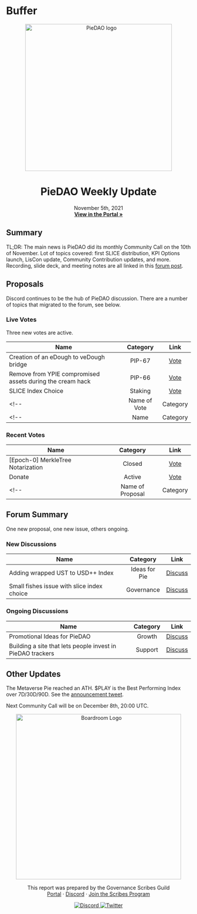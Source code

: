 Buffer
======

<p align="center">
  <a href="http://app.boardroom.info/piedao">
    <img src="https://github.com/pie-dao/brand/blob/master/PieDAO%20Logo/PieDAO%20Complete%20Black.png?raw=true" alt="PieDAO logo" width="400" />
  </a>
  <h1 align="center">PieDAO Weekly Update</h1>
  <p align="center">
    November 5th, 2021
  <br />
  <a href="http://app.boardroom.info/piedao"><strong>View in the Portal »</strong></a>
  <br />
  </p>
</p>

## Summary

<!--Write a brief summary, TL;DR, covering the important governance and DAO events of the week.-->

TL;DR: The main news is PieDAO did its monthly Community Call on the 10th of November. Lot of topics covered: first SLICE distribution, KPI Options launch, LisCon update, Community Contribution updates, and more. Recording, slide deck, and meeting notes are all linked in this [forum post](https://forum.piedao.org/t/piedao-community-call-nov-10th/1147).

## Proposals

<!--[Give a quick rundown of live and recently closed proposals.]-->
Discord continues to be the hub of PieDAO discussion. There are a number of topics that migrated to the forum, see below.

### Live Votes

Three new votes are active.

| Name          | Category      | Link   |
| ------------- |:-------------:| :-----:|
| Creation of an eDough to veDough bridge | PIP-67 | [Vote](https://app.boardroom.info/piedao/proposal/cHJvcG9zYWw6cGllZGFvOmRlZmF1bHQ6MHhhZjA0Y2I1MzkxZGUwY2IzZDljOWU2OTRhMmJmNmU1ZDIwZjBlNGUxYzQ4ZTBhMWQ2Zjg1YzUyMzNhYTU4MGI2)
| Remove from YPIE compromised assets during the cream hack | PIP-66 | [Vote](https://app.boardroom.info/piedao/proposal/cHJvcG9zYWw6cGllZGFvOmRlZmF1bHQ6MHhlNDdhNzMyN2FmMzZlOWUwMjliNWNhOTU0OTY1MDQ5MTAzNGI2ODVlZDI0OTQ2NDI0MWUxYTFjZTQwNzZiYzRj)
| SLICE Index Choice | Staking | [Vote](https://app.boardroom.info/piedao/proposal/cHJvcG9zYWw6cGllZGFvOmRlZmF1bHQ6MHhmMGM2MWYxMTg3NjEwZjY3ODE0YmViYzJhOTY4MjcwZTY4MWJiNzhjMzUyM2QxNmJmYjllZDkzMWE3ZmQzYmMz)
<!--| Name of Vote | Category | [Vote](Link to Vote on Boardroom)-->
<!--| Name | Category | [Vote](Boardroom)-->

### Recent Votes

| Name          | Category      | Link   |
| ------------- |:-------------:| :-----:|
| [Epoch-0] MerkleTree Notarization | Closed | [Vote](https://app.boardroom.info/piedao/proposal/cHJvcG9zYWw6cGllZGFvOmRlZmF1bHQ6MHg4ZDU2ODE5YWJmMzE2ZTEwYTgyY2NjODYwNDI5MDQzY2ZkNjA5YzlmMTFhNjI4NjIzNTQ4ZmE0OWE3NDgzNDM2)
| Donate | Active | [Vote](https://app.boardroom.info/piedao/proposal/cHJvcG9zYWw6cGllZGFvOmRlZmF1bHQ6cW13bnU0aHFmMng1dXl5ZHdnc3h6Ym1sZWl2aXZ4endsbHNoMWRoZnBqZWVxYw==)
<!--| Name of Proposal | Category | [View](Link to Proposal on Boardroom)-->

## Forum Summary

<!--Give a quick rundown of what's happened in the DAOs governance forum and provide links to join the discussion.-->
One new proposal, one new issue, others ongoing.

### New Discussions

<!--New discussions are threads that have started the week of the update.-->

| Name          | Category      | Link   |
| ------------- |:-------------:| :-----:|
| Adding wrapped UST to USD++ Index | Ideas for Pie | [Discuss](https://forum.piedao.org/t/adding-wrapped-ust-to-usd-index/1127)
| Small fishes issue with slice index choice | Governance | [Discuss](https://forum.piedao.org/t/small-fishes-issue-with-slice-index-choice/1150)

<!--| Name of Post | Category | [Discuss](Link to Forum post)-->

### Ongoing Discussions

<!--Ongoing discussions are threads that started before the week of the update but were substantively added to during the week of the update.-->

| Name          | Category      | Link   |
| ------------- |:-------------:| :-----:|
| Promotional Ideas for PieDAO | Growth | [Discuss](https://forum.piedao.org/t/promotional-ideas-for-piedao/1018)
| Building a site that lets people invest in PieDAO trackers | Support | [Discuss](https://forum.piedao.org/t/building-a-site-that-lets-people-invests-in-piedao-trackers/1132)

## Other Updates

The Metaverse Pie reached an ATH. $PLAY is the Best Performing Index over 7D/30D/90D. See the [announcement tweet](https://twitter.com/PieDAO_DeFi/status/1454386247649177600).

Next Community Call will be on December 8th, 20:00 UTC.


<!--This section of the Weekly Update is for adding anything else members of a DAO need to know. Scribes can format these however they like, but below are some suggestions on the type of things to include:
- Topics discussed in the Discord, with links.
- Twitter threads about the DAO are worth highlighting.
- News mentions of the DAO
- Etc.
For markdown formatting tips, [see here] (https://www.markdownguide.org/cheat-sheet/)-->

<p align="center">
  <a href="http://app.boardroom.info/">
    <img src="https://i.ibb.co/PFcchnQ/boardroom.png" alt="Boardroom Logo" width="450" />
  </a>
</p>

<p align="center">
	This report was prepared by the Governance Scribes Guild
  <br />
  <a href="http://boardroom.info/">Portal</a>
  ·
  <a href="https://discord.com/invite/tgrTFg9">Discord</a>
  ·
  <a href="https://boardroom.mirror.xyz/JHrN8nVy_J4C7Xzj37zoyPANg0ZnNszhWy9YOZHC0lM">Join the Scribes Program</a>
</p>

<p align="center">
  <a href="https://discord.gg/CEZ8WfuK8s">
    <img src="https://img.shields.io/badge/Discord-Join-7289da?style=for-the-badge&logo=discord&logoColor=white" alt="Discord" />
  </a>
  <a href="https://twitter.com/boardroom_info">
    <img src="https://img.shields.io/badge/Twitter-Follow-1da1f2?style=for-the-badge&logo=twitter&logoColor=white" alt="Twitter" />
  </a>
</p>







